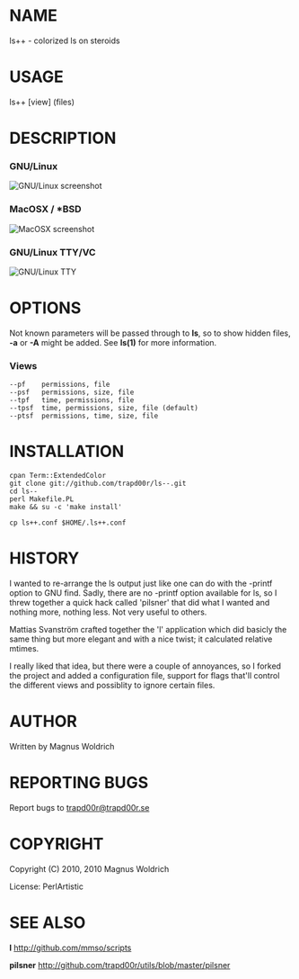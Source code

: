 # NAME

ls++ - colorized ls on steroids

# USAGE

ls++ [view] (files)

# DESCRIPTION

### GNU/Linux

  ![GNU/Linux screenshot](http://perl.japh.se/devel/App-ls++/ls++_gnu_linux.png)

### MacOSX / *BSD

  ![MacOSX screenshot](http://perl.japh.se/devel/App-ls++/ls++_bsd_macos.png)

### GNU/Linux TTY/VC

  ![GNU/Linux TTY](http://perl.japh.se/devel/App-ls++/ls++_gnu_linux_tty.png)

# OPTIONS

Not known parameters will be passed through to **ls**, so to show hidden files,
**-a** or **-A** might be added. See **ls(1)** for more information.

### Views

    --pf    permissions, file
    --psf   permissions, size, file
    --tpf   time, permissions, file
    --tpsf  time, permissions, size, file (default)
    --ptsf  permissions, time, size, file

# INSTALLATION

    cpan Term::ExtendedColor
    git clone git://github.com/trapd00r/ls--.git
    cd ls--
    perl Makefile.PL
    make && su -c 'make install'

    cp ls++.conf $HOME/.ls++.conf

# HISTORY

I wanted to re-arrange the ls output just like one can do with the -printf
option to GNU find. Sadly, there are no -printf option available for ls, so I
threw together a quick hack called 'pilsner' that did what I wanted and nothing
more, nothing less. Not very useful to others.

Mattias Svanström crafted together the 'l' application which did basicly the
same thing but more elegant and with a nice twist; it calculated relative
mtimes.

I really liked that idea, but there were a couple of annoyances, so I forked the
project and added a configuration file, support for flags that'll control the
different views and possiblity to ignore certain files.

# AUTHOR

Written by Magnus Woldrich

# REPORTING BUGS

Report bugs to trapd00r@trapd00r.se

# COPYRIGHT

Copyright (C) 2010, 2010 Magnus Woldrich

License: PerlArtistic


# SEE ALSO

__l__ <http://github.com/mmso/scripts>

__pilsner__ <http://github.com/trapd00r/utils/blob/master/pilsner>
